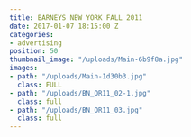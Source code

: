 ```yaml
---
title: BARNEYS NEW YORK FALL 2011
date: 2017-01-07 18:15:00 Z
categories:
- advertising
position: 50
thumbnail_image: "/uploads/Main-6b9f8a.jpg"
images:
- path: "/uploads/Main-1d30b3.jpg"
  class: FULL
- path: "/uploads/BN_OR11_02-1.jpg"
  class: full
- path: "/uploads/BN_OR11_03.jpg"
  class: full
---
```


